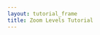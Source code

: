 ```yaml
---
layout: tutorial_frame
title: Zoom Levels Tutorial
---
```

<script type="module">
	import L, {Map, TileLayer, Control, DomUtil} from 'leaflet';

	const map = new Map('map', {
		minZoom: 0,
		maxZoom: 1,
		zoomSnap: 0.25,
		dragging: false
	});

	const cartodbAttribution = '&copy; <a href="https://www.openstreetmap.org/copyright">OpenStreetMap</a> contributors, &copy; <a href="https://carto.com/attribution">CARTO</a>';

	const positron = new TileLayer('https://{s}.basemaps.cartocdn.com/light_all/{z}/{x}/{y}.png', {
		attribution: cartodbAttribution
	}).addTo(map);

	function zoomCycle() {
		map.setZoom(0);
		const timeouts = [];
		timeouts.push(setTimeout(() => { map.setZoom(0.25); }, 1000));
		timeouts.push(setTimeout(() => { map.setZoom(0.50); }, 2000));
		timeouts.push(setTimeout(() => { map.setZoom(0.75); }, 3000));
		timeouts.push(setTimeout(() => { map.setZoom(1.00); }, 4000));
		timeouts.push(setTimeout(() => { map.setZoom(0.75); }, 5000));
		timeouts.push(setTimeout(() => { map.setZoom(0.50); }, 6000));
		timeouts.push(setTimeout(() => { map.setZoom(0.25); }, 7000));
	}
	zoomCycle();

	const zoomingInterval = setInterval(zoomCycle, 8000);

	const ZoomViewer = Control.extend({
		onAdd() {
			const container = DomUtil.create('div');
			const gauge = DomUtil.create('div');
			container.style.width = '200px';
			container.style.background = 'rgba(255,255,255,0.5)';
			container.style.textAlign = 'left';
			map.on('zoomstart zoom zoomend', (ev) => {
				gauge.innerHTML = `Zoom level: ${map.getZoom()}`;
			});
			container.appendChild(gauge);
			return container;
		}
	});

	const zoomViewerControl = (new ZoomViewer()).addTo(map);

	map.setView([0, 0], 0);

	globalThis.L = L; // only for debugging in the developer console
	globalThis.map = map; // only for debugging in the developer console
</script>

